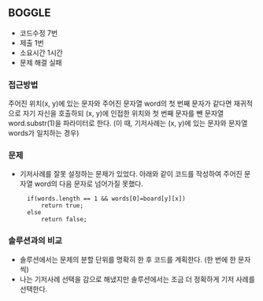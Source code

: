 ## BOGGLE

- 코드수정 7번
- 제출 1번
- 소요시간 1시간
- 문제 해결 실패

### 접근방법
주어진 위치(x, y)에 있는 문자와 주어진 문자열 word의 첫 번째 문자가 같다면 재귀적으로 자기 자신을 호출하되 (x, y)에 인접한 위치와 첫 번째 문자를 뺀 문자열 word.substr(1)을 파라미터로 한다. (이 때, 기저사례는 (x, y)에 있는 문자와 문자열 words가 일치하는 경우)

### 문제
- 기저사례를 잘못 설정하는 문제가 있었다. 아래와 같이 코드를 작성하여 주어진 문자열 word의 다음 문자로 넘어가질 못했다.

		if(words.length == 1 && words[0]=board[y][x])
			return true;
		else
			return false;

### 솔루션과의 비교
- 솔루션에서는 문제의 분할 단위를 명확히 한 후 코드를 계획한다. (한 번에 한 문자씩)
- 나는 기저사례 선택을 감으로 해냈지만 솔루션에서는 조금 더 정확하게 기저 사례를 선택한다.
 